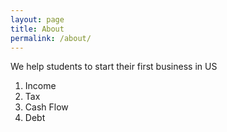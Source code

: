 ```yaml
---
layout: page
title: About
permalink: /about/
---
```


We help students to start their first business in US

1. Income
2. Tax
2. Cash Flow
3. Debt
